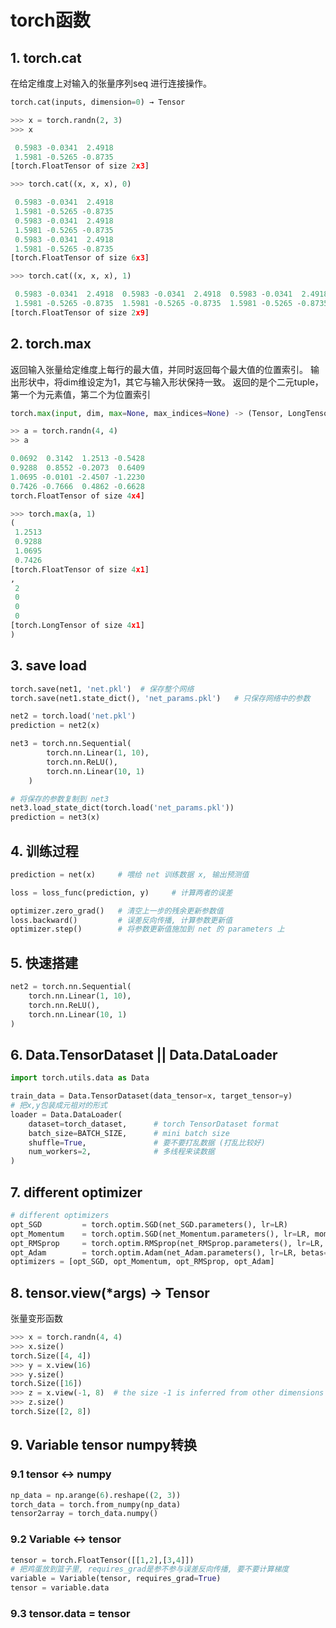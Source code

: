 
# torch函数

## 1. torch.cat

在给定维度上对输入的张量序列seq 进行连接操作。

```py
torch.cat(inputs, dimension=0) → Tensor

>>> x = torch.randn(2, 3)
>>> x

 0.5983 -0.0341  2.4918
 1.5981 -0.5265 -0.8735
[torch.FloatTensor of size 2x3]

>>> torch.cat((x, x, x), 0)

 0.5983 -0.0341  2.4918
 1.5981 -0.5265 -0.8735
 0.5983 -0.0341  2.4918
 1.5981 -0.5265 -0.8735
 0.5983 -0.0341  2.4918
 1.5981 -0.5265 -0.8735
[torch.FloatTensor of size 6x3]

>>> torch.cat((x, x, x), 1)

 0.5983 -0.0341  2.4918  0.5983 -0.0341  2.4918  0.5983 -0.0341  2.4918
 1.5981 -0.5265 -0.8735  1.5981 -0.5265 -0.8735  1.5981 -0.5265 -0.8735
[torch.FloatTensor of size 2x9]
```

## 2. torch.max

返回输入张量给定维度上每行的最大值，并同时返回每个最大值的位置索引。
输出形状中，将dim维设定为1，其它与输入形状保持一致。
返回的是个二元tuple，第一个为元素值，第二个为位置索引

```py
torch.max(input, dim, max=None, max_indices=None) -> (Tensor, LongTensor)

>> a = torch.randn(4, 4)
>> a

0.0692  0.3142  1.2513 -0.5428
0.9288  0.8552 -0.2073  0.6409
1.0695 -0.0101 -2.4507 -1.2230
0.7426 -0.7666  0.4862 -0.6628
torch.FloatTensor of size 4x4]

>>> torch.max(a, 1)
(
 1.2513
 0.9288
 1.0695
 0.7426
[torch.FloatTensor of size 4x1]
,
 2
 0
 0
 0
[torch.LongTensor of size 4x1]
)
```

## 3. save load

```py
torch.save(net1, 'net.pkl')  # 保存整个网络
torch.save(net1.state_dict(), 'net_params.pkl')   # 只保存网络中的参数

net2 = torch.load('net.pkl')
prediction = net2(x)

net3 = torch.nn.Sequential(
        torch.nn.Linear(1, 10),
        torch.nn.ReLU(),
        torch.nn.Linear(10, 1)
    )

# 将保存的参数复制到 net3
net3.load_state_dict(torch.load('net_params.pkl'))
prediction = net3(x)
```

## 4. 训练过程

```py
prediction = net(x)     # 喂给 net 训练数据 x, 输出预测值

loss = loss_func(prediction, y)     # 计算两者的误差

optimizer.zero_grad()   # 清空上一步的残余更新参数值
loss.backward()         # 误差反向传播, 计算参数更新值
optimizer.step()        # 将参数更新值施加到 net 的 parameters 上
```

## 5. 快速搭建

```py
net2 = torch.nn.Sequential(
    torch.nn.Linear(1, 10),
    torch.nn.ReLU(),
    torch.nn.Linear(10, 1)
)
```

## 6. Data.TensorDataset || Data.DataLoader

```py
import torch.utils.data as Data

train_data = Data.TensorDataset(data_tensor=x, target_tensor=y)
# 把x,y包装成元祖对的形式
loader = Data.DataLoader(
    dataset=torch_dataset,      # torch TensorDataset format
    batch_size=BATCH_SIZE,      # mini batch size
    shuffle=True,               # 要不要打乱数据 (打乱比较好)
    num_workers=2,              # 多线程来读数据
)
```

## 7. different optimizer

```py
# different optimizers
opt_SGD         = torch.optim.SGD(net_SGD.parameters(), lr=LR)
opt_Momentum    = torch.optim.SGD(net_Momentum.parameters(), lr=LR, momentum=0.8)
opt_RMSprop     = torch.optim.RMSprop(net_RMSprop.parameters(), lr=LR, alpha=0.9)
opt_Adam        = torch.optim.Adam(net_Adam.parameters(), lr=LR, betas=(0.9, 0.99))
optimizers = [opt_SGD, opt_Momentum, opt_RMSprop, opt_Adam]
```

## 8. tensor.view(*args) → Tensor

张量变形函数

```py
>>> x = torch.randn(4, 4)
>>> x.size()
torch.Size([4, 4])
>>> y = x.view(16)
>>> y.size()
torch.Size([16])
>>> z = x.view(-1, 8)  # the size -1 is inferred from other dimensions
>>> z.size()
torch.Size([2, 8])
```

## 9. Variable tensor numpy转换

### 9.1 tensor <-> numpy

```py
np_data = np.arange(6).reshape((2, 3))
torch_data = torch.from_numpy(np_data)
tensor2array = torch_data.numpy()
```

### 9.2 Variable <-> tensor

```py
tensor = torch.FloatTensor([[1,2],[3,4]])
# 把鸡蛋放到篮子里, requires_grad是参不参与误差反向传播, 要不要计算梯度
variable = Variable(tensor, requires_grad=True)
tensor = variable.data
```

### 9.3 tensor.data = tensor